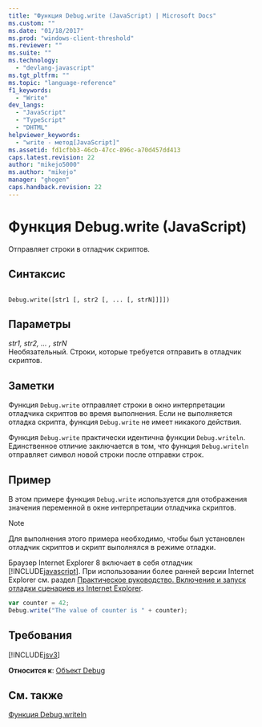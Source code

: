 ```yaml
---
title: "Функция Debug.write (JavaScript) | Microsoft Docs"
ms.custom: ""
ms.date: "01/18/2017"
ms.prod: "windows-client-threshold"
ms.reviewer: ""
ms.suite: ""
ms.technology: 
  - "devlang-javascript"
ms.tgt_pltfrm: ""
ms.topic: "language-reference"
f1_keywords: 
  - "Write"
dev_langs: 
  - "JavaScript"
  - "TypeScript"
  - "DHTML"
helpviewer_keywords: 
  - "write - метод[JavaScript]"
ms.assetid: fd1cfbb3-46cb-47cc-896c-a70d457dd413
caps.latest.revision: 22
author: "mikejo5000"
ms.author: "mikejo"
manager: "ghogen"
caps.handback.revision: 22
---
```

# Функция Debug.write (JavaScript)
Отправляет строки в отладчик скриптов.  
  
## Синтаксис  
  
```  
  
Debug.write([str1 [, str2 [, ... [, strN]]]])  
```  
  
## Параметры  
 *str1, str2, ... , strN*  
 Необязательный.  Строки, которые требуется отправить в отладчик скриптов.  
  
## Заметки  
 Функция `Debug.write` отправляет строки в окно интерпретации отладчика скриптов во время выполнения.  Если не выполняется отладка скрипта, функция `Debug.write` не имеет никакого действия.  
  
 Функция `Debug.write` практически идентична функции `Debug.writeln`.  Единственное отличие заключается в том, что функция `Debug.writeln` отправляет символ новой строки после отправки строк.  
  
## Пример  
 В этом примере функция `Debug.write` используется для отображения значения переменной в окне интерпретации отладчика скриптов.  
  
> [!NOTE]
>  Для выполнения этого примера необходимо, чтобы был установлен отладчик скриптов и скрипт выполнялся в режиме отладки.  
>   
>  Браузер Internet Explorer 8 включает в себя отладчик [!INCLUDE[javascript](../../javascript/includes/javascript-md.md)].  При использовании более ранней версии Internet Explorer см. раздел [Практическое руководство. Включение и запуск отладки сценариев из Internet Explorer](http://go.microsoft.com/fwlink/?LinkId=133801).  
  
```javascript  
var counter = 42;  
Debug.write("The value of counter is " + counter);  
```  
  
## Требования  
 [!INCLUDE[jsv3](../../javascript/reference/includes/jsv3-md.md)]  
  
 **Относится к**: [Объект Debug](../../javascript/reference/debug-object-javascript.md)  
  
## См. также  
 [Функция Debug.writeln](../../javascript/reference/debug-writeln-function-javascript.md)